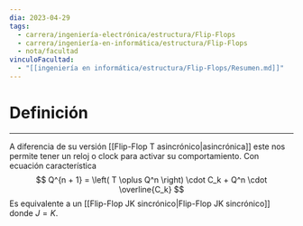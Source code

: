 ```yaml
---
dia: 2023-04-29
tags:
  - carrera/ingeniería-electrónica/estructura/Flip-Flops
  - carrera/ingeniería-en-informática/estructura/Flip-Flops
  - nota/facultad
vinculoFacultad:
  - "[[ingeniería en informática/estructura/Flip-Flops/Resumen.md]]"
---
```

# Definición
---
A diferencia de su versión [[Flip-Flop T asincrónico|asincrónica]] este nos permite tener un reloj o clock para activar su comportamiento. Con ecuación característica $$  Q^{n + 1} = \left( T \oplus Q^n \right) \cdot C_k + Q^n \cdot \overline{C_k} $$
Es equivalente a un [[Flip-Flop JK sincrónico|Flip-Flop JK sincrónico]] donde $J = K$.